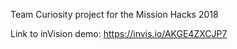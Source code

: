 Team Curiosity project for the Mission Hacks 2018

Link to inVision demo: https://invis.io/AKGE4ZXCJP7